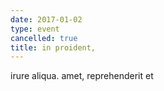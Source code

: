 ```yaml
---
date: 2017-01-02
type: event
cancelled: true
title: in proident,
---
```

irure aliqua. amet, reprehenderit et